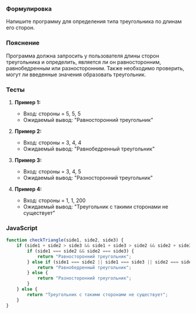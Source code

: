 
### Формулировка
Напишите программу для определения типа треугольника по длинам его сторон.

### Пояснение
Программа должна запросить у пользователя длины сторон треугольника и определить, является ли он равносторонним, равнобедренным или разносторонним. Также необходимо проверить, могут ли введенные значения образовать треугольник.

### Тесты

1. **Пример 1:**
   - Вход: стороны = 5, 5, 5
   - Ожидаемый вывод: "Равносторонний треугольник"

2. **Пример 2:**
   - Вход: стороны = 3, 4, 4
   - Ожидаемый вывод: "Равнобедренный треугольник"

3. **Пример 3:**
   - Вход: стороны = 3, 4, 5
   - Ожидаемый вывод: "Разносторонний треугольник"

4. **Пример 4:**
   - Вход: стороны = 1, 1, 200
   - Ожидаемый вывод: "Треугольник с такими сторонами не существует"

### JavaScript
```javascript
function checkTriangle(side1, side2, side3) {
    if (side1 + side2 > side3 && side1 + side3 > side2 && side2 + side3 > side1) {
        if (side1 === side2 && side2 === side3) {
            return "Равносторонний треугольник";
        } else if (side1 === side2 || side1 === side3 || side2 === side3) {
            return "Равнобедренный треугольник";
        } else {
            return "Разносторонний треугольник";
        }
    } else {
        return "Треугольник с такими сторонами не существует";
    }
}
```

